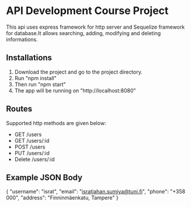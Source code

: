 
# API Development Course Project

This api uses express framework for http server and Sequelize framework for database.It allows searching, adding, modifying and deleting informations.

## Installations

1. Download the project and go to the project directory.
2. Run "npm install"
3. Then run "npm start"
4. The app will be running on "http://localhost:8080"

##  Routes

Supported http methods are given below:
* GET /users
* GET /users/:id
* POST /users
* PUT /users/:id
* Delete /users/:id

## Example JSON Body

{
"username": "israt",
"email": "isratjahan.sumiya@tuni.fi",
"phone": "+358 000",
"address": "Finninmäenkatu, Tampere"
}